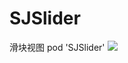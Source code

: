 # SJSlider
滑块视图
pod 'SJSlider'
<image src = "https://github.com/changsanjiang/SJSlider/blob/master/SJSlider/SJSlider/sample.png">
